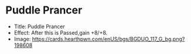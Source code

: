 # Puddle Prancer
- Title:  Puddle Prancer
- Effect:  After this is Passed,gain +8/+8.
- Image:  https://cards.hearthpwn.com/enUS/bgs/BGDUO_117_G_bg.png?198608
